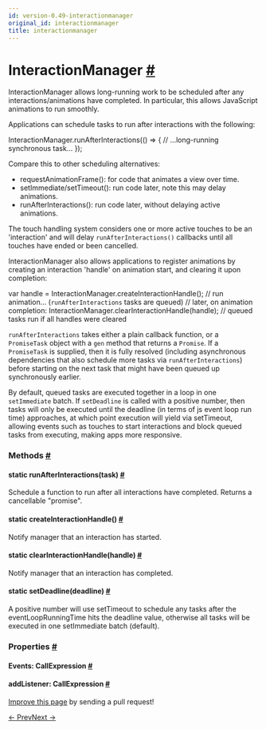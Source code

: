 ```yaml
---
id: version-0.49-interactionmanager
original_id: interactionmanager
title: interactionmanager
---
```

<a id="content"></a><h1><a class="anchor" name="interactionmanager"></a>InteractionManager <a class="hash-link" href="docs/interactionmanager.html#interactionmanager">#</a></h1><div><div><p>InteractionManager allows long-running work to be scheduled after any
interactions/animations have completed. In particular, this allows JavaScript
animations to run smoothly.</p><p>Applications can schedule tasks to run after interactions with the following:</p><div class="prism language-javascript">InteractionManager<span class="token punctuation">.</span><span class="token function">runAfterInteractions</span><span class="token punctuation">(</span><span class="token punctuation">(</span><span class="token punctuation">)</span> <span class="token operator">=&gt;</span> <span class="token punctuation">{</span>
 <span class="token comment" spellcheck="true"> // ...long-running synchronous task...
</span><span class="token punctuation">}</span><span class="token punctuation">)</span><span class="token punctuation">;</span></div><p>Compare this to other scheduling alternatives:</p><ul><li>requestAnimationFrame(): for code that animates a view over time.</li><li>setImmediate/setTimeout(): run code later, note this may delay animations.</li><li>runAfterInteractions(): run code later, without delaying active animations.</li></ul><p>The touch handling system considers one or more active touches to be an
'interaction' and will delay <code>runAfterInteractions()</code> callbacks until all
touches have ended or been cancelled.</p><p>InteractionManager also allows applications to register animations by
creating an interaction 'handle' on animation start, and clearing it upon
completion:</p><div class="prism language-javascript"><span class="token keyword">var</span> handle <span class="token operator">=</span> InteractionManager<span class="token punctuation">.</span><span class="token function">createInteractionHandle</span><span class="token punctuation">(</span><span class="token punctuation">)</span><span class="token punctuation">;</span><span class="token comment" spellcheck="true">
// run animation... (`runAfterInteractions` tasks are queued)
</span><span class="token comment" spellcheck="true">// later, on animation completion:
</span>InteractionManager<span class="token punctuation">.</span><span class="token function">clearInteractionHandle</span><span class="token punctuation">(</span>handle<span class="token punctuation">)</span><span class="token punctuation">;</span><span class="token comment" spellcheck="true">
// queued tasks run if all handles were cleared</span></div><p><code>runAfterInteractions</code> takes either a plain callback function, or a
<code>PromiseTask</code> object with a <code>gen</code> method that returns a <code>Promise</code>.  If a
<code>PromiseTask</code> is supplied, then it is fully resolved (including asynchronous
dependencies that also schedule more tasks via <code>runAfterInteractions</code>) before
starting on the next task that might have been queued up synchronously
earlier.</p><p>By default, queued tasks are executed together in a loop in one
<code>setImmediate</code> batch. If <code>setDeadline</code> is called with a positive number, then
tasks will only be executed until the deadline (in terms of js event loop run
time) approaches, at which point execution will yield via setTimeout,
allowing events such as touches to start interactions and block queued tasks
from executing, making apps more responsive.</p></div><span><h3><a class="anchor" name="methods"></a>Methods <a class="hash-link" href="docs/interactionmanager.html#methods">#</a></h3><div class="props"><div class="prop"><h4 class="methodTitle"><a class="anchor" name="runafterinteractions"></a><span class="methodType">static </span>runAfterInteractions<span class="methodType">(task)</span> <a class="hash-link" href="docs/interactionmanager.html#runafterinteractions">#</a></h4><div><p>Schedule a function to run after all interactions have completed. Returns a cancellable
"promise".</p></div></div><div class="prop"><h4 class="methodTitle"><a class="anchor" name="createinteractionhandle"></a><span class="methodType">static </span>createInteractionHandle<span class="methodType">()</span> <a class="hash-link" href="docs/interactionmanager.html#createinteractionhandle">#</a></h4><div><p>Notify manager that an interaction has started.</p></div></div><div class="prop"><h4 class="methodTitle"><a class="anchor" name="clearinteractionhandle"></a><span class="methodType">static </span>clearInteractionHandle<span class="methodType">(handle)</span> <a class="hash-link" href="docs/interactionmanager.html#clearinteractionhandle">#</a></h4><div><p>Notify manager that an interaction has completed.</p></div></div><div class="prop"><h4 class="methodTitle"><a class="anchor" name="setdeadline"></a><span class="methodType">static </span>setDeadline<span class="methodType">(deadline)</span> <a class="hash-link" href="docs/interactionmanager.html#setdeadline">#</a></h4><div><p>A positive number will use setTimeout to schedule any tasks after the
eventLoopRunningTime hits the deadline value, otherwise all tasks will be
executed in one setImmediate batch (default).</p></div></div></div></span><span><h3><a class="anchor" name="properties"></a>Properties <a class="hash-link" href="docs/interactionmanager.html#properties">#</a></h3><div class="props"><div class="prop"><h4 class="propTitle"><a class="anchor" name="events"></a>Events<span class="propType">: CallExpression</span> <a class="hash-link" href="docs/interactionmanager.html#events">#</a></h4></div><div class="prop"><h4 class="propTitle"><a class="anchor" name="addlistener"></a>addListener<span class="propType">: CallExpression</span> <a class="hash-link" href="docs/interactionmanager.html#addlistener">#</a></h4></div></div></span></div><p class="edit-page-block"><a target="_blank" href="https://github.com/facebook/react-native/blob/master/Libraries/Interaction/InteractionManager.js">Improve this page</a> by sending a pull request!</p><div class="docs-prevnext"><a class="docs-prev" href="docs/imagestore.html#content">← Prev</a><a class="docs-next" href="docs/keyboard.html#content">Next →</a></div>